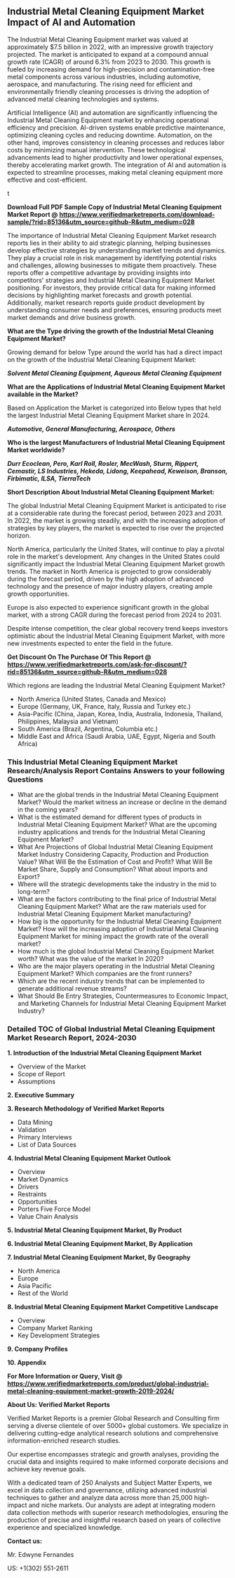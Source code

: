 <h2>Industrial Metal Cleaning Equipment Market Impact of AI and Automation</h2><p>The Industrial Metal Cleaning Equipment market was valued at approximately $7.5 billion in 2022, with an impressive growth trajectory projected. The market is anticipated to expand at a compound annual growth rate (CAGR) of around 6.3% from 2023 to 2030. This growth is fueled by increasing demand for high-precision and contamination-free metal components across various industries, including automotive, aerospace, and manufacturing. The rising need for efficient and environmentally friendly cleaning processes is driving the adoption of advanced metal cleaning technologies and systems.</p><p>Artificial Intelligence (AI) and automation are significantly influencing the Industrial Metal Cleaning Equipment market by enhancing operational efficiency and precision. AI-driven systems enable predictive maintenance, optimizing cleaning cycles and reducing downtime. Automation, on the other hand, improves consistency in cleaning processes and reduces labor costs by minimizing manual intervention. These technological advancements lead to higher productivity and lower operational expenses, thereby accelerating market growth. The integration of AI and automation is expected to streamline processes, making metal cleaning equipment more effective and cost-efficient.</p>t</p><p id="" class=""><strong>Download Full PDF Sample Copy of Industrial Metal Cleaning Equipment Market Report @ <a href="https://www.verifiedmarketreports.com/download-sample/?rid=85136&utm_source=github-R&utm_medium=028" target="_blank">https://www.verifiedmarketreports.com/download-sample/?rid=85136&utm_source=github-R&utm_medium=028</a></strong></p><p>The importance of&nbsp;Industrial Metal Cleaning Equipment Market research reports lies in their ability to aid strategic planning, helping businesses develop effective strategies by understanding market trends and dynamics. They play a crucial role in risk management by identifying potential risks and challenges, allowing businesses to mitigate them proactively. These reports offer a competitive advantage by providing insights into competitors' strategies and Industrial Metal Cleaning Equipment Market positioning. For investors, they provide critical data for making informed decisions by highlighting market forecasts and growth potential. Additionally, market research reports guide product development by understanding consumer needs and preferences, ensuring products meet market demands and drive business growth.</p><p><strong>What are the&nbsp;Type driving the growth of the Industrial Metal Cleaning Equipment Market?</strong></p><p id="" class="">Growing demand for below Type around the world has had a direct impact on the growth of the Industrial Metal Cleaning Equipment Market:</p><em><strong>Solvent Metal Cleaning Equipment, Aqueous Metal Cleaning Equipment</strong></em></p><strong>What are the&nbsp;Applications&nbsp;of Industrial Metal Cleaning Equipment Market available in the Market?</strong></p><p id="" class="">Based on Application the Market is categorized into Below types that held the largest Industrial Metal Cleaning Equipment Market share In 2024.</p><em><strong>Automotive, General Manufacturing, Aerospace, Others</strong></em></p><strong>Who is the largest Manufacturers of Industrial Metal Cleaning Equipment Market worldwide?</strong></p><p><em><strong>Durr Ecoclean, Pero, Karl Roll, Rosler, MecWash, Sturm, Rippert, Cemastir, LS Industries, Hekeda, Lidong, Keepahead, Keweison, Branson, Firbimatic, ILSA, TierraTech</strong></em></p><p id="" class=""><strong>Short Description About Industrial Metal Cleaning Equipment Market:</strong></p><p>The global Industrial Metal Cleaning Equipment Market is anticipated to rise at a considerable rate during the forecast period, between 2023 and 2031. In 2022, the market is growing steadily, and with the increasing adoption of strategies by key players, the market is expected to rise over the projected horizon.</p><p>North America, particularly the United States, will continue to play a pivotal role in the market's development. Any changes in the United States could significantly impact the Industrial Metal Cleaning Equipment Market growth trends. The market in North America is projected to grow considerably during the forecast period, driven by the high adoption of advanced technology and the presence of major industry players, creating ample growth opportunities.</p><p>Europe is also expected to experience significant growth in the global market, with a strong CAGR during the forecast period from 2024 to 2031.</p><p>Despite intense competition, the clear global recovery trend keeps investors optimistic about the Industrial Metal Cleaning Equipment Market, with more new investments expected to enter the field in the future.</p><p id="" class=""><strong>Get Discount On The Purchase Of This Report @ <a href="https://www.verifiedmarketreports.com/ask-for-discount/?rid=85136&utm_source=github-R&utm_medium=028" target="_blank">https://www.verifiedmarketreports.com/ask-for-discount/?rid=85136&utm_source=github-R&utm_medium=028</a></strong></p>Which regions are leading the Industrial Metal Cleaning Equipment Market?</p><ul><li>North America (United States, Canada and Mexico)</li><li>Europe (Germany, UK, France, Italy, Russia and Turkey etc.)</li><li>Asia-Pacific (China, Japan, Korea, India, Australia, Indonesia, Thailand, Philippines, Malaysia and Vietnam)</li><li>South America (Brazil, Argentina, Columbia etc.)</li><li>Middle East and Africa (Saudi Arabia, UAE, Egypt, Nigeria and South Africa)</li></ul><h3 id="" class="">This Industrial Metal Cleaning Equipment Market Research/Analysis Report Contains Answers to your following Questions</h3><ul><li>What are the global trends in the Industrial Metal Cleaning Equipment Market? Would the market witness an increase or decline in the demand in the coming years?</li><li>What is the estimated demand for different types of products in Industrial Metal Cleaning Equipment Market? What are the upcoming industry applications and trends for the Industrial Metal Cleaning Equipment Market?</li><li>What Are Projections of Global Industrial Metal Cleaning Equipment Market Industry Considering Capacity, Production and Production Value? What Will Be the Estimation of Cost and Profit? What Will Be Market Share, Supply and Consumption? What about imports and Export?</li><li>Where will the strategic developments take the industry in the mid to long-term?</li><li>What are the factors contributing to the final price of Industrial Metal Cleaning Equipment Market? What are the raw materials used for Industrial Metal Cleaning Equipment Market manufacturing?</li><li>How big is the opportunity for the Industrial Metal Cleaning Equipment Market? How will the increasing adoption of Industrial Metal Cleaning Equipment Market for mining impact the growth rate of the overall market?</li><li>How much is the global Industrial Metal Cleaning Equipment Market worth? What was the value of the market In 2020?</li><li>Who are the major players operating in the Industrial Metal Cleaning Equipment Market? Which companies are the front runners?</li><li>Which are the recent industry trends that can be implemented to generate additional revenue streams?</li><li>What Should Be Entry Strategies, Countermeasures to Economic Impact, and Marketing Channels for Industrial Metal Cleaning Equipment Market Industry?</li></ul><h3 id="" class="">Detailed TOC of Global Industrial Metal Cleaning Equipment Market Research Report, 2024-2030</h3><p id="" class=""><strong>1. Introduction of the Industrial Metal Cleaning Equipment Market</strong></p><ul><li>Overview of the Market</li><li>Scope of Report</li><li>Assumptions</li></ul><p id="" class=""><strong>2. Executive Summary</strong></p><p id="" class=""><strong>3. Research Methodology of Verified Market Reports</strong></p><ul><li>Data Mining</li><li>Validation</li><li>Primary Interviews</li><li>List of Data Sources</li></ul><p id="" class=""><strong>4. Industrial Metal Cleaning Equipment Market Outlook</strong></p><ul><li>Overview</li><li>Market Dynamics</li><li>Drivers</li><li>Restraints</li><li>Opportunities</li><li>Porters Five Force Model</li><li>Value Chain Analysis</li></ul><p id="" class=""><strong>5. Industrial Metal Cleaning Equipment Market, By Product</strong></p><p id="" class=""><strong>6. Industrial Metal Cleaning Equipment Market, By Application</strong></p><p id="" class=""><strong>7. Industrial Metal Cleaning Equipment Market, By Geography</strong></p><ul><li>North America</li><li>Europe</li><li>Asia Pacific</li><li>Rest of the World</li></ul><p id="" class=""><strong>8. Industrial Metal Cleaning Equipment Market Competitive Landscape</strong></p><ul><li>Overview</li><li>Company Market Ranking</li><li>Key Development Strategies</li></ul><p id="" class=""><strong>9. Company Profiles</strong></p><p id="" class=""><strong>10. Appendix</strong></p><p id="" class=""><strong>For More Information or Query, Visit @ <a href="https://www.verifiedmarketreports.com/product/global-industrial-metal-cleaning-equipment-market-growth-2019-2024/" target="_blank">https://www.verifiedmarketreports.com/product/global-industrial-metal-cleaning-equipment-market-growth-2019-2024/</a></strong></p><p id="" class=""><strong>About Us: Verified Market Reports</strong></p><p id="" class="">Verified Market Reports is a premier Global Research and Consulting firm serving a diverse clientele of over 5000+ global customers. We specialize in delivering cutting-edge analytical research solutions and comprehensive information-enriched research studies.</p><p id="" class="">Our expertise encompasses strategic and growth analyses, providing the crucial data and insights required to make informed corporate decisions and achieve key revenue goals.</p><p id="" class="">With a dedicated team of 250 Analysts and Subject Matter Experts, we excel in data collection and governance, utilizing advanced industrial techniques to gather and analyze data across more than 25,000 high-impact and niche markets. Our analysts are adept at integrating modern data collection methods with superior research methodologies, ensuring the production of precise and insightful research based on years of collective experience and specialized knowledge.</p><p id="" class=""><strong>Contact us:</strong></p><p id="" class="">Mr. Edwyne Fernandes</p><p id="" class="">US: +1(302) 551-2611</p>